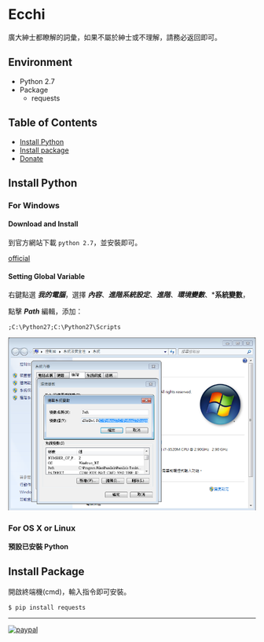 # Ecchi
廣大紳士都瞭解的詞彙，如果不屬於紳士或不理解，請務必返回即可。

## Environment
- Python 2.7
- Package
  - requests

## Table of Contents 
- [Install Python](#install-python)
- [Install package](#install-package)
- [Donate](#donate)

## Install Python

### For Windows

#### Download and Install
到官方網站下載 `python 2.7`，並安裝即可。

[official](https://www.python.org/)

#### Setting Global Variable
右鍵點選 ***我的電腦***，選擇 ***內容***、***進階系統設定***、***進階***、***環境變數***、***系統變數**，

點擊 ***Path*** 編輯，添加：
```
;C:\Python27;C:\Python27\Scripts
```
![img](img/setting-global-var.png)

### For OS X or Linux
**預設已安裝 Python**

## Install Package
開啟終端機(cmd)，輸入指令即可安裝。
```bash
$ pip install requests
```

---

[![paypal](https://www.paypalobjects.com/en_US/i/btn/btn_donateCC_LG.gif)](https://paypal.me/48763)
